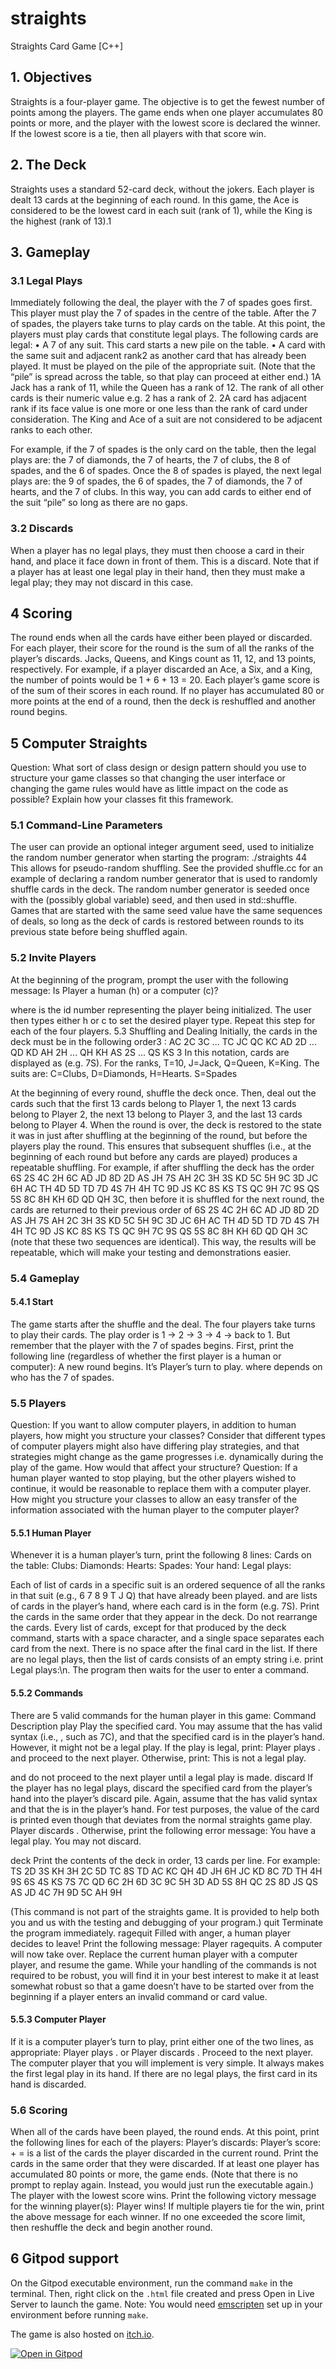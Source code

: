 # straights
Straights Card Game [C++]

## 1. Objectives
Straights is a four-player game. The objective is to get the fewest number of points among the players. The game ends when
one player accumulates 80 points or more, and the player with the lowest score is declared the winner. If the lowest score is a
tie, then all players with that score win. 

## 2. The Deck
Straights uses a standard 52-card deck, without the jokers. Each player is dealt 13 cards at the beginning of each round. In
this game, the Ace is considered to be the lowest card in each suit (rank of 1), while the King is the highest (rank of 13).1

## 3. Gameplay
### 3.1 Legal Plays
Immediately following the deal, the player with the 7 of spades goes first. This player must play the 7 of spades in the centre
of the table. After the 7 of spades, the players take turns to play cards on the table. At this point, the players must play cards
that constitute legal plays. The following cards are legal:
• A 7 of any suit. This card starts a new pile on the table.
• A card with the same suit and adjacent rank2
as another card that has already been played. It must be played on the pile
of the appropriate suit. (Note that the “pile” is spread across the table, so that play can proceed at either end.)
1A Jack has a rank of 11, while the Queen has a rank of 12. The rank of all other cards is their numeric value e.g. 2 has a rank of 2.
2A card has adjacent rank if its face value is one more or one less than the rank of card under consideration. The King and Ace of a suit are not considered
to be adjacent ranks to each other.

For example, if the 7 of spades is the only card on the table, then the legal plays are: the 7 of diamonds, the 7 of hearts,
the 7 of clubs, the 8 of spades, and the 6 of spades. Once the 8 of spades is played, the next legal plays are: the 9 of spades,
the 6 of spades, the 7 of diamonds, the 7 of hearts, and the 7 of clubs. In this way, you can add cards to either end of the suit
“pile” so long as there are no gaps.
### 3.2 Discards
When a player has no legal plays, they must then choose a card in their hand, and place it face down in front of them. This is a
discard. Note that if a player has at least one legal play in their hand, then they must make a legal play; they may not discard
in this case.

## 4 Scoring
The round ends when all the cards have either been played or discarded. For each player, their score for the round is the sum
of all the ranks of the player’s discards. Jacks, Queens, and Kings count as 11, 12, and 13 points, respectively. For example,
if a player discarded an Ace, a Six, and a King, the number of points would be 1 + 6 + 13 = 20.
Each player’s game score is of the sum of their scores in each round. If no player has accumulated 80 or more points at
the end of a round, then the deck is reshuffled and another round begins.

## 5 Computer Straights
Question: What sort of class design or design pattern should you use to structure your game classes so that changing the user
interface or changing the game rules would have as little impact on the code as possible? Explain how your classes fit this
framework.

### 5.1 Command-Line Parameters
The user can provide an optional integer argument seed, used to initialize the random number generator when starting the
program:
./straights 44
This allows for pseudo-random shuffling. See the provided shuffle.cc for an example of declaring a random number
generator that is used to randomly shuffle cards in the deck. The random number generator is seeded once with the (possibly
global variable) seed, and then used in std::shuffle. Games that are started with the same seed value have the same
sequences of deals, so long as the deck of cards is restored between rounds to its previous state before being shuffled again.

### 5.2 Invite Players
At the beginning of the program, prompt the user with the following message:
Is Player<x> a human (h) or a computer (c)?
>
where <x> is the id number representing the player being initialized. The user then types either h or c to set the desired
player type. Repeat this step for each of the four players.
5.3 Shuffling and Dealing
Initially, the cards in the deck must be in the following order3
:
AC 2C 3C ... TC JC QC KC AD 2D ... QD KD AH 2H ... QH KH AS 2S ... QS KS
3
In this notation, cards are displayed as <rank><suit> (e.g. 7S). For the ranks, T=10, J=Jack, Q=Queen, K=King. The suits are: C=Clubs,
D=Diamonds, H=Hearts. S=Spades

At the beginning of every round, shuffle the deck once. Then, deal out the cards such that the first 13 cards belong to
Player 1, the next 13 cards belong to Player 2, the next 13 belong to Player 3, and the last 13 cards belong to Player 4.
When the round is over, the deck is restored to the state it was in just after shuffling at the beginning of the round, but
before the players play the round. This ensures that subsequent shuffles (i.e., at the beginning of each round but before any
cards are played) produces a repeatable shuffling. For example, if after shuffling the deck has the order 6S 2S 4C 2H 6C AD
JD 8D 2D AS JH 7S AH 2C 3H 3S KD 5C 5H 9C 3D JC 6H AC TH 4D 5D TD 7D 4S 7H 4H TC 9D JS KC 8S KS TS QC 9H
7C 9S QS 5S 8C 8H KH 6D QD QH 3C, then before it is shuffled for the next round, the cards are returned to their previous
order of 6S 2S 4C 2H 6C AD JD 8D 2D AS JH 7S AH 2C 3H 3S KD 5C 5H 9C 3D JC 6H AC TH 4D 5D TD 7D 4S 7H 4H
TC 9D JS KC 8S KS TS QC 9H 7C 9S QS 5S 8C 8H KH 6D QD QH 3C (note that these two sequences are identical). This
way, the results will be repeatable, which will make your testing and demonstrations easier.

### 5.4 Gameplay
#### 5.4.1 Start
The game starts after the shuffle and the deal. The four players take turns to play their cards. The play order is 1 → 2 → 3 →
4 → back to 1. But remember that the player with the 7 of spades begins. First, print the following line (regardless of whether
the first player is a human or computer):
A new round begins. It’s Player<x>’s turn to play.
where <x> depends on who has the 7 of spades.

### 5.5 Players
Question: If you want to allow computer players, in addition to human players, how might you structure your classes?
Consider that different types of computer players might also have differing play strategies, and that strategies might change as
the game progresses i.e. dynamically during the play of the game. How would that affect your structure?
Question: If a human player wanted to stop playing, but the other players wished to continue, it would be reasonable
to replace them with a computer player. How might you structure your classes to allow an easy transfer of the information
associated with the human player to the computer player?

#### 5.5.1 Human Player
Whenever it is a human player’s turn, print the following 8 lines:
Cards on the table:
Clubs:<list of clubs>
Diamonds:<list of diamonds>
Hearts:<list of hearts>
Spades:<list of spades>
Your hand:<cards in your hand>
Legal plays:<legal plays in your hand>
>
Each of list of cards in a specific suit is an ordered sequence of all the ranks in that suit (e.g., 6 7 8 9 T J Q) that have
already been played.
<cards in your hand> and <legal plays in your hand> are lists of cards in the player’s hand, where
each card is in the form <rank><suit> (e.g. 7S). Print the cards in the same order that they appear in the deck. Do not
rearrange the cards. Every list of cards, except for that produced by the deck command, starts with a space character, and a
single space separates each card from the next. There is no space after the final card in the list. If there are no legal plays, then
the list of cards consists of an empty string i.e. print Legal plays:\n.
The program then waits for the user to enter a command.

#### 5.5.2 Commands
There are 5 valid commands for the human player in this game:
Command Description
play <card> Play the specified card. You may assume that the <card> has valid syntax (i.e., <rank><suit>, such as 7C), and that
the specified card is in the player’s hand. However, it might not be a legal play.
If the play is legal, print:
Player<x> plays <card>.
and proceed to the next player. Otherwise, print:
This is not a legal play.
>
and do not proceed to the next player until a legal play is made.
discard <card> If the player has no legal plays, discard the specified card from the player’s hand into the player’s discard pile. Again, assume that
the <card> has valid syntax and that the <card> is in the player’s hand. For test purposes, the value of the card is printed even
though that deviates from the normal straights game play.
Player <x> discards <card>.
Otherwise, print the following error message:
You have a legal play. You may not discard.
>
deck Print the contents of the deck in order, 13 cards per line. For example:
TS 2D 3S KH 3H 2C 5D TC 8S TD AC KC QH
4D JH 6H JC KD 8C 7D TH 4H 9S 6S 4S KS
7S 7C QD 6C 2H 6D 3C 9C 5H 3D AD 5S 8H
QC 2S 8D JS QS AS JD 4C 7H 9D 5C AH 9H
>
(This command is not part of the straights game. It is provided to help both you and us with the testing and debugging of your
program.)
quit Terminate the program immediately.
ragequit Filled with anger, a human player decides to leave! Print the following message:
Player <x> ragequits. A computer will now take over.
Replace the current human player with a computer player, and resume the game.
While your handling of the commands is not required to be robust, you will find it in your best interest to make it at least
somewhat robust so that a game doesn’t have to be started over from the beginning if a player enters an invalid command or
card value.

#### 5.5.3 Computer Player
If it is a computer player’s turn to play, print either one of the two lines, as appropriate:
Player<x> plays <card>.
or
Player<x> discards <card>.
Proceed to the next player.
The computer player that you will implement is very simple. It always makes the first legal play in its hand. If there are
no legal plays, the first card in its hand is discarded.

### 5.6 Scoring
When all of the cards have been played, the round ends. At this point, print the following lines for each of the players:
Player<x>’s discards:<list of discards>
Player<x>’s score: <old score> + <score gained> = <new score>
<list of discards> is a list of the cards the player discarded in the current round. Print the cards in the same order
that they were discarded.
If at least one player has accumulated 80 points or more, the game ends. (Note that there is no prompt to replay again.
Instead, you would just run the executable again.) The player with the lowest score wins. Print the following victory message
for the winning player(s):
Player<x> wins!
If multiple players tie for the win, print the above message for each winner.
If no one exceeded the score limit, then reshuffle the deck and begin another round.

## 6 Gitpod support
On the Gitpod executable environment, run the command ```make``` in the terminal. Then, right click on the ```.html``` file created and press Open in Live Server to launch the game. Note: You would need [emscripten](https://emscripten.org/docs/getting_started/downloads.html) set up in your environment before running ```make```.

The game is also hosted on [itch.io](https://dutta.itch.io/straights).

[![Open in Gitpod](https://gitpod.io/button/open-in-gitpod.svg)](https://gitpod.io/#https://github.com/dutta-anirban/straights)
